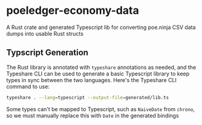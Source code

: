 # poeledger-economy-data

A Rust crate and generated Typescript lib for converting poe.ninja CSV data dumps into usable Rust structs

## Typscript Generation

The Rust library is annotated with `typeshare` annotations as needed, and the Typeshare CLI can be used to generate a basic Typescript library to keep types in sync between the two languages. Here's the Typeshare CLI command to use:
```sh
typeshare . --lang=typescript --output-file=generated/lib.ts
```
Some types can't be mapped to Typescript, such as `NaiveDate` from `chrono`, so we must manually replace this with `Date` in the generated bindings
